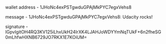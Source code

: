 wallet address - 1JHoNc4exPSTgwduGPAjMkPYC7egxVehs8

message - 1JHoNc4exPSTgwduGPAjMkPYC7egxVehs8: Udacity rocks!

signature - IGpvlgitOH4RQ3KV125iLhxUkH24IrXK4LJAHJoWDYYmNqTUkF+6n2fheSG0mLhfwHXNB6729JO7RKX1E7KOiUM=